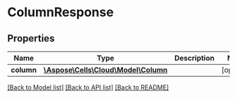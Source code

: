 # ColumnResponse

## Properties
Name | Type | Description | Notes
------------ | ------------- | ------------- | -------------
**column** | [**\Aspose\Cells\Cloud\Model\Column**](Column.md) |  | [optional] 

[[Back to Model list]](../README.md#documentation-for-models) [[Back to API list]](../README.md#documentation-for-api-endpoints) [[Back to README]](../README.md)


